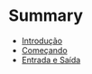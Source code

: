 # Summary

* [Introdução](README.md)
* [Começando](chapter01.md)
* [Entrada e Saída](entrada-e-saida.md)

